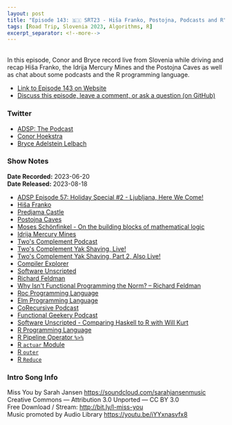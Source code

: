 ```yaml
---
layout: post
title: "Episode 143: 🇸🇮 SRT23 - Hiša Franko, Postojna, Podcasts and R"
tags: [Road Trip, Slovenia 2023, Algorithms, R]
excerpt_separator: <!--more-->
---
```


<div id="buzzsprout-player-13428281"></div><script src="https://www.buzzsprout.com/1501960/13428281-episode-143-srt23-hisa-franko-postojna-podcasts-and-r.js?container_id=buzzsprout-player-13428281&player=small" type="text/javascript" charset="utf-8"></script>

<br>In this episode, Conor and Bryce record live from Slovenia while driving and recap Hiša Franko, the Idrija Mercury Mines and the Postojna Caves as well as chat about some podcasts and the R programming language.

<!--more-->

* [Link to Episode 143 on Website](https://adspthepodcast.com/2023/08/18/Episode-143.html)
* [Discuss this episode, leave a comment, or ask a question (on GitHub)](https://github.com/codereport/adsp2/discussions/34)

### Twitter
 
* [ADSP: The Podcast](https://twitter.com/adspthepodcast)
* [Conor Hoekstra](https://twitter.com/code_report)
* [Bryce Adelstein Lelbach](https://twitter.com/blelbach)

### Show Notes
 
**Date Recorded:** 2023-06-20 <br>
**Date Released:** 2023-08-18

* [ADSP Episode 57: Holiday Special #2 - Ljubljana, Here We Come!](https://adspthepodcast.com/2021/12/24/Episode-57.html)
* [Hiša Franko](https://www.hisafranko.com/en/)
* [Predjama Castle](https://en.wikipedia.org/wiki/Predjama_Castle)
* [Postojna Caves](https://en.wikipedia.org/wiki/Postojna_Cave)
* [Moses Schönfinkel - On the building blocks of mathematical logic](https://content.wolfram.com/uploads/sites/43/2020/12/Schonfinkel-OnTheBuildingBlocksOfMathematicalLogic.pdf)
* [Idrija Mercury Mines](https://www.atlasobscura.com/places/idrija-mercury-mine)
* [Two's Complement Podcast](https://www.twoscomplement.org/)
* [Two's Complement Yak Shaving, Live!](https://podcasts.apple.com/cz/podcast/yak-shaving-live/id1546393988?i=1000613937279)
* [Two's Complement Yak Shaving, Part 2, Also Live!](https://podcasts.apple.com/cz/podcast/yak-shaving-part-2-also-live/id1546393988?i=1000617652500)
* [Compiler Explorer](https://godbolt.org/)
* [Software Unscripted](https://twitter.com/sw_unscripted)
* [Richard Feldman](https://twitter.com/rtfeldman)
* [Why Isn't Functional Programming the Norm? – Richard Feldman](https://youtu.be/QyJZzq0v7Z4)
* [Roc Programming Language](https://www.roc-lang.org/)
* [Elm Programming Language](https://elm-lang.org/)
* [CoRecursive Podcast](https://corecursive.com/)
* [Functional Geekery Podcast](https://www.functionalgeekery.com/)
* [Software Unscripted - Comparing Haskell to R with Will Kurt](https://open.spotify.com/episode/53EOURXcVLswKvIyTeqR7h)
* [R Programming Language](https://www.r-project.org/)
* [R Pipeline Operator `%>%`](https://towardsdatascience.com/an-introduction-to-the-pipe-in-r-823090760d64)
* [R `actuar` Module](http://www.actuaries.org/astin/colloquia/orlando/papers/goulet.pdf)
* [R `outer`](https://www.rdocumentation.org/packages/base/versions/3.6.2/topics/outer)
* [R `Reduce`](https://www.r-bloggers.com/2017/07/r-reduce-applys-lesser-known-brother/)

### Intro Song Info
 
Miss You by Sarah Jansen https://soundcloud.com/sarahjansenmusic<br>
Creative Commons — Attribution 3.0 Unported — CC BY 3.0<br>
Free Download / Stream: http://bit.ly/l-miss-you<br>
Music promoted by Audio Library https://youtu.be/iYYxnasvfx8<br>
